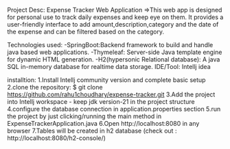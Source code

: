 Project Desc: Expense Tracker Web Application
=>This web app is designed for personal use to track daily expenses and keep eye on them. It provides a user-friendly interface to add amount,description,category and the date of the expense 
and can be filtered based on the category.

Technologies used:
-SpringBoot:Backend framework to build and handle java based web applications.
-Thymeleaf: Server-side Java template engine for dynamic HTML generation.
-H2(hypersonic Relational database): A java SQL in-memory database for realtime data storage.
IDE/Tool: Intellj idea

installtion:
1.Install Intellj community version and complete basic setup
2.clone the repository: $ git clone
https://github.com/rahu1choudhary/expense-tracker.git
3.Add the project into Intellj workspace - keep jdk version-21 in the project structure
4.configure the database connection in application.properties section
5.run the project by just clicking/running the main method in ExpenseTrackerApplication.java
6.Open http://localhost:8080 in any browser
7.Tables will be created in h2 database (check out : http://localhost:8080/h2-console/) 



